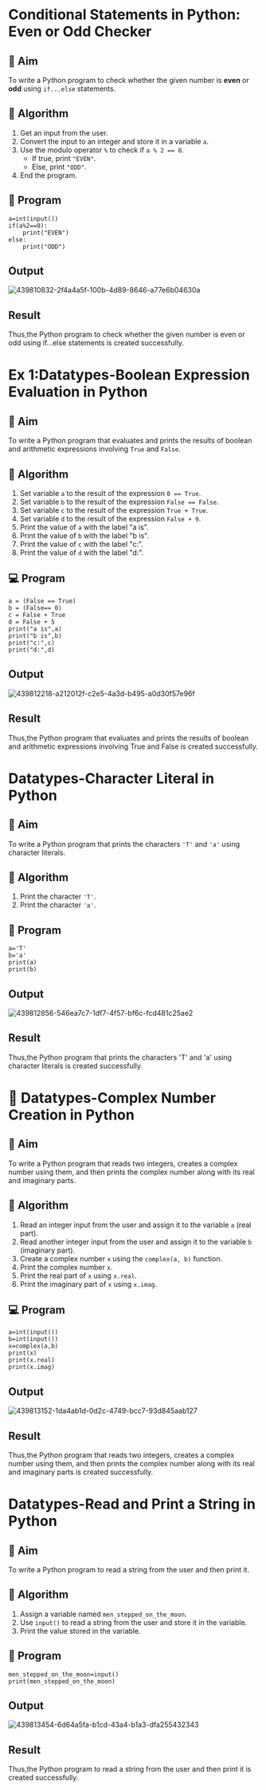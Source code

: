 # Conditional Statements in Python: Even or Odd Checker
## 🎯 Aim
To write a Python program to check whether the given number is **even** or **odd** using `if...else` statements.
## 🧠 Algorithm
1. Get an input from the user.
2. Convert the input to an integer and store it in a variable `a`.
3. Use the modulo operator `%` to check if `a % 2 == 0`.
   - If true, print `"EVEN"`.
   - Else, print `"ODD"`.
4. End the program.
## 🧾 Program
```
a=int(input())
if(a%2==0):
    print("EVEN")
else:
    print("ODD")
```
## Output
![439810832-2f4a4a5f-100b-4d89-8646-a77e6b04630a](https://github.com/user-attachments/assets/dfca728d-2650-40fc-a574-a34bac209fb7)
## Result
Thus,the Python program to check whether the given number is even or odd using if...else statements is created successfully.


# Ex 1:Datatypes-Boolean Expression Evaluation in Python

## 🎯 Aim
To write a Python program that evaluates and prints the results of boolean and arithmetic expressions involving `True` and `False`.

## 🧠 Algorithm
1. Set variable `a` to the result of the expression `0 == True`.
2. Set variable `b` to the result of the expression `False == False`.
3. Set variable `c` to the result of the expression `True + True`.
4. Set variable `d` to the result of the expression `False + 9`.
5. Print the value of `a` with the label "a is".
6. Print the value of `b` with the label "b is".
7. Print the value of `c` with the label "c:".
8. Print the value of `d` with the label "d:".

## 💻 Program
```
a = (False == True)
b = (False== 0)
c = False + True
d = False + 5
print("a is",a)
print("b is",b)
print("c:",c)
print("d:",d)
```
## Output
![439812218-a212012f-c2e5-4a3d-b495-a0d30f57e96f](https://github.com/user-attachments/assets/319b5aa2-30c5-4967-88b4-c45863dc25ee)
## Result
Thus,the Python program that evaluates and prints the results of boolean and arithmetic expressions involving True and False is created successfully.

# Datatypes-Character Literal in Python

## 🎯 Aim
To write a Python program that prints the characters `'T'` and `'a'` using character literals.

## 🧠 Algorithm
1. Print the character `'T'`.
2. Print the character `'a'`.

## 🧾 Program
```
a='T'
b='a'
print(a)
print(b)
```
## Output
![439812856-546ea7c7-1df7-4f57-bf6c-fcd481c25ae2](https://github.com/user-attachments/assets/10b2e9b2-4e09-44d8-96b9-5fa67650cb96)
## Result
Thus,the Python program that prints the characters 'T' and 'a' using character literals is created successfully.

# 🧮 Datatypes-Complex Number Creation in Python

## 🎯 Aim
To write a Python program that reads two integers, creates a complex number using them, and then prints the complex number along with its real and imaginary parts.

## 🧠 Algorithm
1. Read an integer input from the user and assign it to the variable `a` (real part).
2. Read another integer input from the user and assign it to the variable `b` (imaginary part).
3. Create a complex number `x` using the `complex(a, b)` function.
4. Print the complex number `x`.
5. Print the real part of `x` using `x.real`.
6. Print the imaginary part of `x` using `x.imag`.

## 💻 Program
```
a=int(input())
b=int(input())
x=complex(a,b)
print(x)
print(x.real)
print(x.imag)
```
## Output
![439813152-1da4ab1d-0d2c-4749-bcc7-93d845aab127](https://github.com/user-attachments/assets/5a858056-0baf-4eb1-99bc-9ee13c50872e)
## Result
Thus,the Python program that reads two integers, creates a complex number using them, and then prints the complex number along with its real and imaginary parts is created successfully.

# Datatypes-Read and Print a String in Python

## 🎯 Aim
To write a Python program to read a string from the user and then print it.

## 🧠 Algorithm
1. Assign a variable named `men_stepped_on_the_moon`.
2. Use `input()` to read a string from the user and store it in the variable.
3. Print the value stored in the variable.

## 🧾 Program
```
men_stepped_on_the_moon=input()
print(men_stepped_on_the_moon)
```
## Output
![439813454-6d64a5fa-b1cd-43a4-b1a3-dfa255432343](https://github.com/user-attachments/assets/44077c1d-66a2-4f6e-89e8-3a72851efadd)

## Result
Thus,the Python program to read a string from the user and then print it is created successfully.
